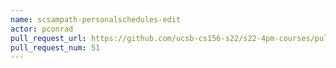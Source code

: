```yaml
---
name: scsampath-personalschedules-edit
actor: pconrad
pull_request_url: https://github.com/ucsb-cs156-s22/s22-4pm-courses/pull/51
pull_request_num: 51
---
```

